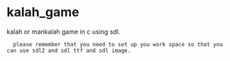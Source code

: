 # kalah_game
kalah or mankalah game in c using sdl.

      please remember that you need to set up you work space so that you can use sdl2 and sdl ttf and sdl image.
